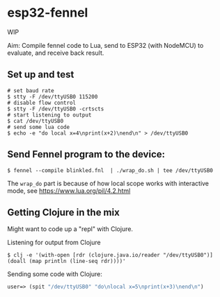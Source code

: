 # esp32-fennel

WIP

Aim: Compile fennel code to Lua, send to ESP32 (with NodeMCU) to evaluate, and receive back result.

## Set up and test

```
# set baud rate
$ stty -F /dev/ttyUSB0 115200
# disable flow control
$ stty -F /dev/ttyUSB0 -crtscts
# start listening to output
$ cat /dev/ttyUSB0
# send some lua code
$ echo -e "do local x=4\nprint(x+2)\nend\n" > /dev/ttyUSB0
```

## Send Fennel program to the device:

```
$ fennel --compile blinkled.fnl  | ./wrap_do.sh | tee /dev/ttyUSB0
```

The `wrap_do` part is because of how local scope works with interactive mode, see https://www.lua.org/pil/4.2.html

## Getting Clojure in the mix

Might want to code up a "repl" with Clojure.

Listening for output from Clojure

```
$ clj -e '(with-open [rdr (clojure.java.io/reader "/dev/ttyUSB0")] (doall (map println (line-seq rdr))))'
```

Sending some code with Clojure:

```clj
user=> (spit "/dev/ttyUSB0" "do\nlocal x=5\nprint(x+3)\nend\n")
```

